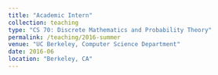 ```yaml
---
title: "Academic Intern"
collection: teaching
type: "CS 70: Discrete Mathematics and Probability Theory"
permalink: /teaching/2016-summer
venue: "UC Berkeley, Computer Science Department"
date: 2016-06
location: "Berkeley, CA"
---
```

